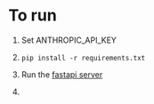 # To run

1. Set ANTHROPIC_API_KEY

2. ```pip install -r requirements.txt```

3. Run the [fastapi server](https://github.com/AbdulDavids/example-fast-api-f1)

4. ```python langchain_agent.py "Who won the Monaco Grand Prix in 2024?"

